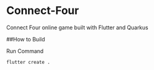 # Connect-Four
Connect Four online game built with Flutter and Quarkus

##How to Build

Run Command

```bash
flutter create .
```
